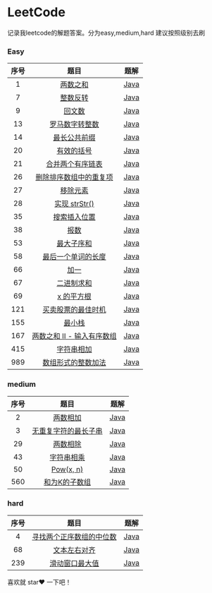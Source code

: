 # LeetCode
记录我leetcode的解题答案。分为easy,medium,hard 建议按照级别去刷

### Easy

序号|题目|题解
:-:|:-:|:-:
1|[两数之和](https://leetcode-cn.com/problems/two-sum/)|[Java](https://github.com/ChengQian505/LeetCode/tree/master/src/main/java/cq/leetcode/answer/esay/No1.java)
7|[整数反转](https://leetcode-cn.com/problems/reverse-integer/)|[Java](https://github.com/ChengQian505/LeetCode/tree/master/src/main/java/cq/leetcode/answer/esay/No7.java)
9|[回文数](https://leetcode-cn.com/problems/palindrome-number/)|[Java](https://github.com/ChengQian505/LeetCode/tree/master/src/main/java/cq/leetcode/answer/esay/No9.java)
13|[罗马数字转整数](https://leetcode-cn.com/problems/roman-to-integer/)|[Java](https://github.com/ChengQian505/LeetCode/tree/master/src/main/java/cq/leetcode/answer/esay/No13.java)
14|[最长公共前缀](https://leetcode-cn.com/problems/longest-common-prefix/)|[Java](https://github.com/ChengQian505/LeetCode/tree/master/src/main/java/cq/leetcode/answer/esay/No14.java)
20|[有效的括号](https://leetcode-cn.com/problems/valid-parentheses/)|[Java](https://github.com/ChengQian505/LeetCode/tree/master/src/main/java/cq/leetcode/answer/esay/No20.java)
21|[合并两个有序链表](https://leetcode-cn.com/problems/merge-two-sorted-lists/)|[Java](https://github.com/ChengQian505/LeetCode/tree/master/src/main/java/cq/leetcode/answer/esay/No21.java)
26|[删除排序数组中的重复项](https://leetcode-cn.com/problems/remove-duplicates-from-sorted-array/)|[Java](https://github.com/ChengQian505/LeetCode/tree/master/src/main/java/cq/leetcode/answer/esay/No26.java)
27|[移除元素](https://leetcode-cn.com/problems/remove-element/)|[Java](https://github.com/ChengQian505/LeetCode/tree/master/src/main/java/cq/leetcode/answer/esay/No27.java)
28|[实现 strStr()](https://leetcode-cn.com/problems/implement-strstr/)|[Java](https://github.com/ChengQian505/LeetCode/tree/master/src/main/java/cq/leetcode/answer/esay/No28.java)
35|[搜索插入位置](https://leetcode-cn.com/problems/search-insert-position/)|[Java](https://github.com/ChengQian505/LeetCode/tree/master/src/main/java/cq/leetcode/answer/esay/No35.java)
38|[报数](https://leetcode-cn.com/problems/count-and-say/)|[Java](https://github.com/ChengQian505/LeetCode/tree/master/src/main/java/cq/leetcode/answer/esay/No38.java)
53|[最大子序和](https://leetcode-cn.com/problems/maximum-subarray/)|[Java](https://github.com/ChengQian505/LeetCode/tree/master/src/main/java/cq/leetcode/answer/esay/No53.java)
58|[最后一个单词的长度](https://leetcode-cn.com/problems/length-of-last-word/)|[Java](https://github.com/ChengQian505/LeetCode/tree/master/src/main/java/cq/leetcode/answer/esay/No58.java)
66|[加一](https://leetcode-cn.com/problems/plus-one/)|[Java](https://github.com/ChengQian505/LeetCode/tree/master/src/main/java/cq/leetcode/answer/esay/No66.java)
67|[二进制求和](https://leetcode-cn.com/problems/add-binary/)|[Java](https://github.com/ChengQian505/LeetCode/tree/master/src/main/java/cq/leetcode/answer/esay/No67.java)
69|[x 的平方根](https://leetcode-cn.com/problems/sqrtx/)|[Java](https://github.com/ChengQian505/LeetCode/tree/master/src/main/java/cq/leetcode/answer/esay/No69.java)
121|[买卖股票的最佳时机](https://leetcode-cn.com/problems/best-time-to-buy-and-sell-stock/)|[Java](https://github.com/ChengQian505/LeetCode/tree/master/src/main/java/cq/leetcode/answer/esay/No121.java)
155|[最小栈](https://leetcode-cn.com/problems/min-stack/)|[Java](https://github.com/ChengQian505/LeetCode/tree/master/src/main/java/cq/leetcode/answer/esay/No155.java)
167|[两数之和 II - 输入有序数组](https://leetcode-cn.com/problems/two-sum-ii-input-array-is-sorted/)|[Java](https://github.com/ChengQian505/LeetCode/tree/master/src/main/java/cq/leetcode/answer/esay/No167.java)
415|[字符串相加](https://leetcode-cn.com/problems/add-strings/)|[Java](https://github.com/ChengQian505/LeetCode/tree/master/src/main/java/cq/leetcode/answer/esay/No415.java)
989|[数组形式的整数加法](https://leetcode-cn.com/problems/add-to-array-form-of-integer/)|[Java](https://github.com/ChengQian505/LeetCode/tree/master/src/main/java/cq/leetcode/answer/esay/No989.java)

### medium

序号|题目|题解
:-:|:-:|:-:
2|[两数相加](https://leetcode-cn.com/problems/add-two-numbers/)|[Java](https://github.com/ChengQian505/LeetCode/tree/master/src/main/java/cq/leetcode/answer/medium/No2.java)
3|[无重复字符的最长子串](https://leetcode-cn.com/problems/longest-substring-without-repeating-characters/)|[Java](https://github.com/ChengQian505/LeetCode/tree/master/src/main/java/cq/leetcode/answer/medium/No3.java)
29|[两数相除](https://leetcode-cn.com/problems/divide-two-integers/)|[Java](https://github.com/ChengQian505/LeetCode/tree/master/src/main/java/cq/leetcode/answer/medium/No29.java)
43|[字符串相乘](https://leetcode-cn.com/problems/multiply-strings/)|[Java](https://github.com/ChengQian505/LeetCode/tree/master/src/main/java/cq/leetcode/answer/medium/No43.java)
50|[Pow(x, n)](https://leetcode-cn.com/problems/powx-n/)|[Java](https://github.com/ChengQian505/LeetCode/tree/master/src/main/java/cq/leetcode/answer/medium/No50.java)
560|[和为K的子数组](https://leetcode-cn.com/problems/subarray-sum-equals-k/)|[Java](https://github.com/ChengQian505/LeetCode/tree/master/src/main/java/cq/leetcode/answer/medium/No560.java)

### hard

序号|题目|题解
:-:|:-:|:-:
4|[寻找两个正序数组的中位数](https://leetcode-cn.com/problems/median-of-two-sorted-arrays/)|[Java](https://github.com/ChengQian505/LeetCode/tree/master/src/main/java/cq/leetcode/answer/hard/No4.java)
68|[文本左右对齐](https://leetcode-cn.com/problems/text-justification/)|[Java](https://github.com/ChengQian505/LeetCode/tree/master/src/main/java/cq/leetcode/answer/hard/No68.java)
239|[滑动窗口最大值](https://leetcode-cn.com/problems/sliding-window-maximum/)|[Java](https://github.com/ChengQian505/LeetCode/tree/master/src/main/java/cq/leetcode/answer/hard/No239.java)



喜欢就 star❤️ 一下吧！
